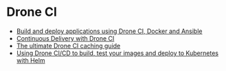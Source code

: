 # Drone CI

* [Build and deploy applications using Drone CI, Docker and Ansible](https://blog.maqpie.com/2017/03/21/build-and-deploy-applications-using-drone-ci-docker-and-ansible/)
* [Continuous Delivery with Drone CI](https://medium.com/@sergey.kolodyazhnyy/continuous-delivery-with-drone-ci-3a3fea5aa83)
* [The ultimate Drone CI caching guide](https://laszlo.cloud/the-ultimate-droneci-caching-guide)
* [Using Drone CI/CD to build, test your images and deploy to Kubernetes with Helm](https://vitobotta.com/2019/10/09/ci-cd-with-drone-for-deployment-to-kubernetes-with-helm/)
